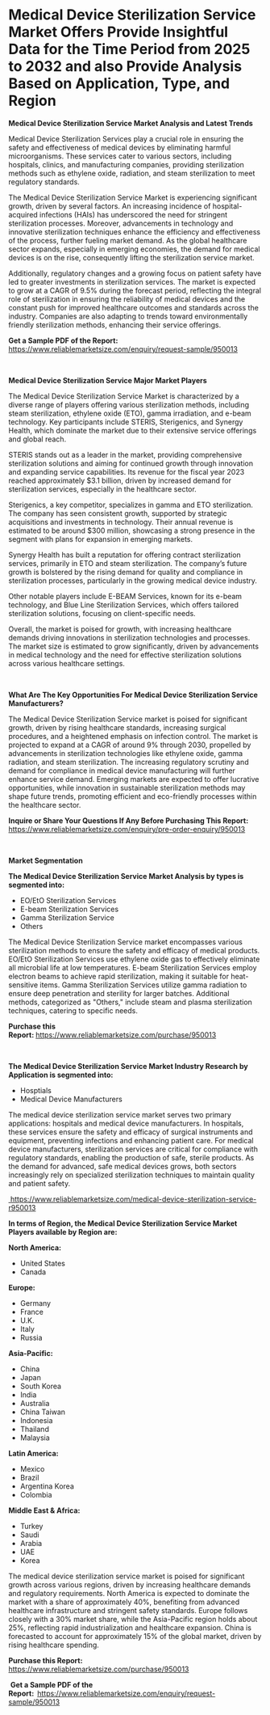 <p><h1>Medical Device Sterilization Service Market Offers Provide Insightful Data for the Time Period from 2025 to 2032 and also Provide Analysis Based on Application, Type, and Region</h1></p><p><strong>Medical Device Sterilization Service Market Analysis and Latest Trends</strong></p>
<p><p>Medical Device Sterilization Services play a crucial role in ensuring the safety and effectiveness of medical devices by eliminating harmful microorganisms. These services cater to various sectors, including hospitals, clinics, and manufacturing companies, providing sterilization methods such as ethylene oxide, radiation, and steam sterilization to meet regulatory standards.</p><p>The Medical Device Sterilization Service Market is experiencing significant growth, driven by several factors. An increasing incidence of hospital-acquired infections (HAIs) has underscored the need for stringent sterilization processes. Moreover, advancements in technology and innovative sterilization techniques enhance the efficiency and effectiveness of the process, further fueling market demand. As the global healthcare sector expands, especially in emerging economies, the demand for medical devices is on the rise, consequently lifting the sterilization service market.</p><p>Additionally, regulatory changes and a growing focus on patient safety have led to greater investments in sterilization services. The market is expected to grow at a CAGR of 9.5% during the forecast period, reflecting the integral role of sterilization in ensuring the reliability of medical devices and the constant push for improved healthcare outcomes and standards across the industry. Companies are also adapting to trends toward environmentally friendly sterilization methods, enhancing their service offerings.</p></p>
<p><strong>Get a Sample PDF of the Report:&nbsp;</strong> <a href="https://www.reliablemarketsize.com/enquiry/request-sample/950013?utm_campaign=1845&utm_medium=2&utm_source=Github&utm_content=ia&utm_term=18042025&utm_id=medical-device-sterilization-service">https://www.reliablemarketsize.com/enquiry/request-sample/950013</a></p>
<p>&nbsp;</p>
<p><strong>Medical Device Sterilization Service Major Market Players</strong></p>
<p><p>The Medical Device Sterilization Service Market is characterized by a diverse range of players offering various sterilization methods, including steam sterilization, ethylene oxide (ETO), gamma irradiation, and e-beam technology. Key participants include STERIS, Sterigenics, and Synergy Health, which dominate the market due to their extensive service offerings and global reach.</p><p>STERIS stands out as a leader in the market, providing comprehensive sterilization solutions and aiming for continued growth through innovation and expanding service capabilities. Its revenue for the fiscal year 2023 reached approximately $3.1 billion, driven by increased demand for sterilization services, especially in the healthcare sector.</p><p>Sterigenics, a key competitor, specializes in gamma and ETO sterilization. The company has seen consistent growth, supported by strategic acquisitions and investments in technology. Their annual revenue is estimated to be around $300 million, showcasing a strong presence in the segment with plans for expansion in emerging markets.</p><p>Synergy Health has built a reputation for offering contract sterilization services, primarily in ETO and steam sterilization. The company’s future growth is bolstered by the rising demand for quality and compliance in sterilization processes, particularly in the growing medical device industry.</p><p>Other notable players include E-BEAM Services, known for its e-beam technology, and Blue Line Sterilization Services, which offers tailored sterilization solutions, focusing on client-specific needs.</p><p>Overall, the market is poised for growth, with increasing healthcare demands driving innovations in sterilization technologies and processes. The market size is estimated to grow significantly, driven by advancements in medical technology and the need for effective sterilization solutions across various healthcare settings.</p></p>
<p>&nbsp;</p>
<p><strong>What Are The Key Opportunities For Medical Device Sterilization Service Manufacturers?</strong></p>
<p><p>The Medical Device Sterilization Service market is poised for significant growth, driven by rising healthcare standards, increasing surgical procedures, and a heightened emphasis on infection control. The market is projected to expand at a CAGR of around 9% through 2030, propelled by advancements in sterilization technologies like ethylene oxide, gamma radiation, and steam sterilization. The increasing regulatory scrutiny and demand for compliance in medical device manufacturing will further enhance service demand. Emerging markets are expected to offer lucrative opportunities, while innovation in sustainable sterilization methods may shape future trends, promoting efficient and eco-friendly processes within the healthcare sector.</p></p>
<p><strong>Inquire or Share Your Questions If Any Before Purchasing This Report:</strong> <a href="https://www.reliablemarketsize.com/enquiry/pre-order-enquiry/950013?utm_campaign=1845&utm_medium=2&utm_source=Github&utm_content=ia&utm_term=18042025&utm_id=medical-device-sterilization-service">https://www.reliablemarketsize.com/enquiry/pre-order-enquiry/950013</a></p>
<p>&nbsp;</p>
<p><strong>Market Segmentation</strong></p>
<p><strong>The Medical Device Sterilization Service Market Analysis by types is segmented into:</strong></p>
<p><ul><li>EO/EtO Sterilization Services</li><li>E-beam Sterilization Services</li><li>Gamma Sterilization Service</li><li>Others</li></ul></p>
<p><p>The Medical Device Sterilization Service market encompasses various sterilization methods to ensure the safety and efficacy of medical products. EO/EtO Sterilization Services use ethylene oxide gas to effectively eliminate all microbial life at low temperatures. E-beam Sterilization Services employ electron beams to achieve rapid sterilization, making it suitable for heat-sensitive items. Gamma Sterilization Services utilize gamma radiation to ensure deep penetration and sterility for larger batches. Additional methods, categorized as "Others," include steam and plasma sterilization techniques, catering to specific needs.</p></p>
<p><strong>Purchase this Report:&nbsp;</strong><a href="https://www.reliablemarketsize.com/purchase/950013?utm_campaign=1845&utm_medium=2&utm_source=Github&utm_content=ia&utm_term=18042025&utm_id=medical-device-sterilization-service">https://www.reliablemarketsize.com/purchase/950013</a></p>
<p>&nbsp;</p>
<p><strong>The Medical Device Sterilization Service Market Industry Research by Application is segmented into:</strong></p>
<p><ul><li>Hosptials</li><li>Medical Device Manufacturers</li></ul></p>
<p><p>The medical device sterilization service market serves two primary applications: hospitals and medical device manufacturers. In hospitals, these services ensure the safety and efficacy of surgical instruments and equipment, preventing infections and enhancing patient care. For medical device manufacturers, sterilization services are critical for compliance with regulatory standards, enabling the production of safe, sterile products. As the demand for advanced, safe medical devices grows, both sectors increasingly rely on specialized sterilization techniques to maintain quality and patient safety.</p></p>
<p><a href="https://www.reliablemarketsize.com/medical-device-sterilization-service-r950013?utm_campaign=1845&utm_medium=2&utm_source=Github&utm_content=ia&utm_term=18042025&utm_id=medical-device-sterilization-service">&nbsp;https://www.reliablemarketsize.com/medical-device-sterilization-service-r950013</a></p>
<p><strong>In terms of Region, the Medical Device Sterilization Service Market Players available by Region are:</strong></p>
<p>
    <p> <strong> North America: </strong>
        <ul>
            <li>United States</li>
            <li>Canada</li>
        </ul>
        </p> 
    <p> <strong> Europe: </strong>
        <ul>
            <li>Germany</li>
            <li>France</li>
            <li>U.K.</li>
            <li>Italy</li>
            <li>Russia</li>
        </ul>
        </p> 
    <p> <strong> Asia-Pacific: </strong>
        <ul>
            <li>China</li>
            <li>Japan</li>
            <li>South Korea</li>
            <li>India</li>
            <li>Australia</li>
            <li>China Taiwan</li>
            <li>Indonesia</li>
            <li>Thailand</li>
            <li>Malaysia</li>
        </ul>
        </p> 
    <p> <strong> Latin America: </strong>
        <ul>
            <li>Mexico</li>
            <li>Brazil</li>
            <li>Argentina Korea</li>
            <li>Colombia</li>
        </ul>
        </p> 
    <p> <strong> Middle East & Africa: </strong>
        <ul>
            <li>Turkey</li>
            <li>Saudi</li>
            <li>Arabia</li>
            <li>UAE</li>
            <li>Korea</li>
        </ul>
    </p>
    </p>
<p><p>The medical device sterilization service market is poised for significant growth across various regions, driven by increasing healthcare demands and regulatory requirements. North America is expected to dominate the market with a share of approximately 40%, benefiting from advanced healthcare infrastructure and stringent safety standards. Europe follows closely with a 30% market share, while the Asia-Pacific region holds about 25%, reflecting rapid industrialization and healthcare expansion. China is forecasted to account for approximately 15% of the global market, driven by rising healthcare spending.</p></p>
<p><strong>Purchase this Report: </strong><a href="https://www.reliablemarketsize.com/purchase/950013?utm_campaign=1845&utm_medium=2&utm_source=Github&utm_content=ia&utm_term=18042025&utm_id=medical-device-sterilization-service">https://www.reliablemarketsize.com/purchase/950013</a></p>
<p>&nbsp;<strong>Get a Sample PDF of the Report:&nbsp;&nbsp;</strong><a href="https://www.reliablemarketsize.com/enquiry/request-sample/950013?utm_campaign=1845&utm_medium=2&utm_source=Github&utm_content=ia&utm_term=18042025&utm_id=medical-device-sterilization-service">https://www.reliablemarketsize.com/enquiry/request-sample/950013</a></p>
<p><strong></strong></p>
<p><p></p><p></p><p></p></p>